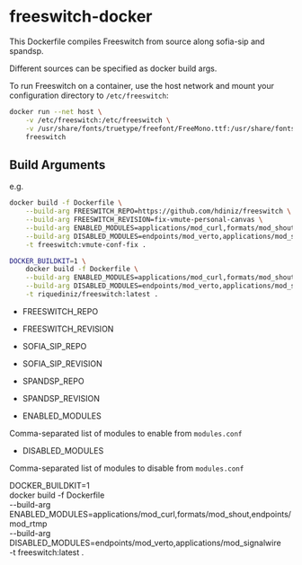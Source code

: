 # freeswitch-docker

This Dockerfile compiles Freeswitch from source along sofia-sip and spandsp.

Different sources can be specified as docker build args.

To run Freeswitch on a container, use the host network and mount your configuration directory to `/etc/freeswitch`:

```sh
docker run --net host \
    -v /etc/freeswitch:/etc/freeswitch \
    -v /usr/share/fonts/truetype/freefont/FreeMono.ttf:/usr/share/fonts/truetype/freefont/FreeMono.ttf \
    freeswitch
```



## Build Arguments

e.g. 

```sh
docker build -f Dockerfile \
    --build-arg FREESWITCH_REPO=https://github.com/hdiniz/freeswitch \
    --build-arg FREESWITCH_REVISION=fix-vmute-personal-canvas \
    --build-arg ENABLED_MODULES=applications/mod_curl,formats/mod_shout,endpoints/mod_rtmp \
    --build-arg DISABLED_MODULES=endpoints/mod_verto,applications/mod_signalwire \
    -t freeswitch:vmute-conf-fix .

DOCKER_BUILDKIT=1 \
    docker build -f Dockerfile \
    --build-arg ENABLED_MODULES=applications/mod_curl,formats/mod_shout,endpoints/mod_rtmp \
    --build-arg DISABLED_MODULES=endpoints/mod_verto,applications/mod_signalwire \
    -t riquediniz/freeswitch:latest .
```

- FREESWITCH_REPO
- FREESWITCH_REVISION

- SOFIA_SIP_REPO
- SOFIA_SIP_REVISION

- SPANDSP_REPO
- SPANDSP_REVISION

- ENABLED_MODULES

Comma-separated list of modules to enable from `modules.conf`

- DISABLED_MODULES

Comma-separated list of modules to disable from `modules.conf`


DOCKER_BUILDKIT=1 \
    docker build -f Dockerfile \
    --build-arg ENABLED_MODULES=applications/mod_curl,formats/mod_shout,endpoints/mod_rtmp \
    --build-arg DISABLED_MODULES=endpoints/mod_verto,applications/mod_signalwire \
    -t freeswitch:latest .